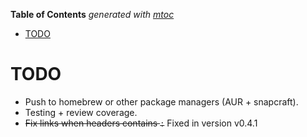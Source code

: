 <!-- START OF TOC !DO NOT EDIT THIS CONTENT MANUALLY-->
**Table of Contents**  *generated with [mtoc](https://github.com/containerscrew/mtoc)*
- [TODO](#todo)
<!-- END OF TOC -->
# TODO

- Push to homebrew or other package managers (AUR + snapcraft).
- Testing + review coverage.
- ~~Fix links when headers contains `:`~~ Fixed in version v0.4.1
